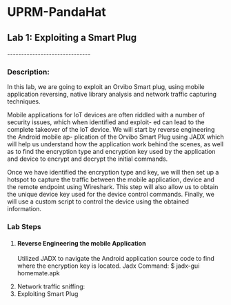 <h1>UPRM-PandaHat</h1>
<h2>Lab 1: Exploiting a Smart Plug</h2>
------------------------------
<h3>Description: </h3>
<p> In this lab, we are going to exploit an Orvibo Smart plug,
using mobile application reversing, native library analysis and
network traffic capturing techniques.

Mobile applications for loT devices are often riddled with a
number of security issues, which when identified and exploit-
ed can lead to the complete takeover of the loT device.
We will start by reverse engineering the Android mobile ap-
plication of the Orvibo Smart Plug using JADX which will help
us understand how the application work behind the scenes,
as well as to find the encryption type and encryption key
used by the application and device to encrypt and decrypt
the initial commands.

Once we have identified the encryption type and key, we
will then set up a hotspot to capture the traffic between the
mobile application, device and the remote endpoint using
Wireshark. This step will also allow us to obtain the unique
device key used for the device control commands.
Finally, we will use a custom script to control the device using
the obtained information. </p>

<h3>Lab Steps</h3>
<ol>
<li>
  <h4>Reverse Engineering the mobile Application</h4>
  <p>Utilized JADX to navigate the Android application source code to find where the encryption key is located.
Jadx Command: $ jadx-gui homemate.apk</p>
</li>
<li>Network traffic sniffing:</li>
<li>Exploiting Smart Plug</li>
</ol>
